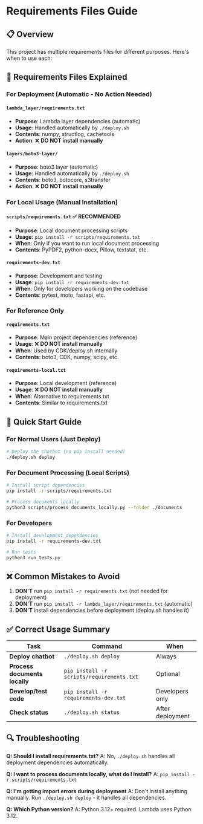 # **Requirements Files Guide**

## **📋 Overview**

This project has multiple requirements files for different purposes. Here's when to use each:

## **🎯 Requirements Files Explained**

### **For Deployment (Automatic - No Action Needed)**

#### **`lambda_layer/requirements.txt`**
- **Purpose**: Lambda layer dependencies (automatic)
- **Usage**: Handled automatically by `./deploy.sh`
- **Contents**: numpy, structlog, cachetools
- **Action**: ❌ **DO NOT install manually**

#### **`layers/boto3-layer/`**
- **Purpose**: boto3 layer (automatic)
- **Usage**: Handled automatically by `./deploy.sh`
- **Contents**: boto3, botocore, s3transfer
- **Action**: ❌ **DO NOT install manually**

### **For Local Usage (Manual Installation)**

#### **`scripts/requirements.txt`** ✅ **RECOMMENDED**
- **Purpose**: Local document processing scripts
- **Usage**: `pip install -r scripts/requirements.txt`
- **When**: Only if you want to run local document processing
- **Contents**: PyPDF2, python-docx, Pillow, textstat, etc.

#### **`requirements-dev.txt`**
- **Purpose**: Development and testing
- **Usage**: `pip install -r requirements-dev.txt`
- **When**: Only for developers working on the codebase
- **Contents**: pytest, moto, fastapi, etc.

### **For Reference Only**

#### **`requirements.txt`**
- **Purpose**: Main project dependencies (reference)
- **Usage**: ❌ **DO NOT install manually**
- **When**: Used by CDK/deploy.sh internally
- **Contents**: boto3, CDK, numpy, scipy, etc.

#### **`requirements-local.txt`**
- **Purpose**: Local development (reference)
- **Usage**: ❌ **DO NOT install manually**
- **When**: Alternative to requirements.txt
- **Contents**: Similar to requirements.txt

## **🚀 Quick Start Guide**

### **For Normal Users (Just Deploy)**
```bash
# Deploy the chatbot (no pip install needed)
./deploy.sh deploy
```

### **For Document Processing (Local Scripts)**
```bash
# Install script dependencies
pip install -r scripts/requirements.txt

# Process documents locally
python3 scripts/process_documents_locally.py --folder ./documents
```

### **For Developers**
```bash
# Install development dependencies
pip install -r requirements-dev.txt

# Run tests
python3 run_tests.py
```

## **❌ Common Mistakes to Avoid**

1. **DON'T** run `pip install -r requirements.txt` (not needed for deployment)
2. **DON'T** run `pip install -r lambda_layer/requirements.txt` (automatic)
3. **DON'T** install dependencies before deployment (deploy.sh handles it)

## **✅ Correct Usage Summary**

| Task | Command | When |
|------|---------|------|
| **Deploy chatbot** | `./deploy.sh deploy` | Always |
| **Process documents locally** | `pip install -r scripts/requirements.txt` | Optional |
| **Develop/test code** | `pip install -r requirements-dev.txt` | Developers only |
| **Check status** | `./deploy.sh status` | After deployment |

## **🔍 Troubleshooting**

**Q: Should I install requirements.txt?**
A: No, `./deploy.sh` handles all deployment dependencies automatically.

**Q: I want to process documents locally, what do I install?**
A: `pip install -r scripts/requirements.txt`

**Q: I'm getting import errors during deployment**
A: Don't install anything manually. Run `./deploy.sh deploy` - it handles all dependencies.

**Q: Which Python version?**
A: Python 3.12+ required. Lambda uses Python 3.12.
